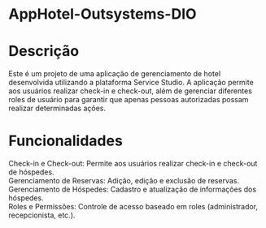 # AppHotel-Outsystems-DIO

# Descrição

Este é um projeto de uma aplicação de gerenciamento de hotel desenvolvida utilizando a plataforma Service Studio. A aplicação permite aos usuários realizar check-in e check-out, além de gerenciar diferentes roles de usuário para garantir que apenas pessoas autorizadas possam realizar determinadas ações.

# Funcionalidades

Check-in e Check-out: Permite aos usuários realizar check-in e check-out de hóspedes. <br>
Gerenciamento de Reservas: Adição, edição e exclusão de reservas.<br>
Gerenciamento de Hóspedes: Cadastro e atualização de informações dos hóspedes.<br>
Roles e Permissões: Controle de acesso baseado em roles (administrador, recepcionista, etc.).
